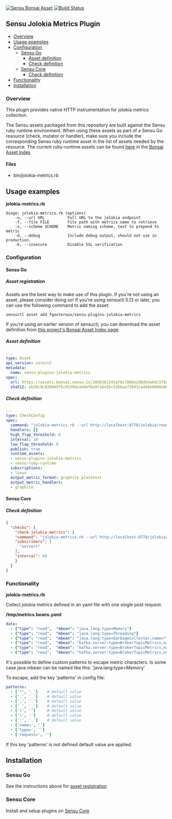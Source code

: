 [![Sensu Bonsai Asset](https://img.shields.io/badge/Bonsai-Download%20Me-brightgreen.svg?colorB=89C967&logo=sensu)](https://bonsai.sensu.io/assets/sensu-plugins/sensu-plugins-jolokia-metrics)
[![Build Status](https://travis-ci.org/fgouteroux/sensu-plugins-jolokia-metrics.svg?branch=master)](https://travis-ci.org/fgouteroux/sensu-plugins-jolokia-metrics)

## Sensu Jolokia Metrics Plugin

- [Overview](#overview)
- [Usage examples](#usage-examples)
- [Configuration](#configuration)
  - [Sensu Go](#sensu-go)
    - [Asset definition](#asset-definition)
    - [Check definition](#check-definition)
  - [Sensu Core](#sensu-core)
    - [Check definition](#check-definition)
- [Functionality](#functionality)
- [Installation](#installation)

### Overview 

This plugin provides native HTTP instrumentation for jolokia metrics collection.

The Sensu assets packaged from this repository are built against the Sensu ruby runtime environment. When using these assets as part of a Sensu Go resource (check, mutator or handler), make sure you include the corresponding Sensu ruby runtime asset in the list of assets needed by the resource.  The current ruby-runtime assets can be found [here](https://bonsai.sensu.io/assets/sensu/sensu-ruby-runtime) in the [Bonsai Asset Index](bonsai.sensu.io)

#### Files
 * bin/jolokia-metrics.rb

## Usage examples

**jolokia-metrics.rb**
```
Usage: jolokia-metrics.rb (options)
    -u, --url URL          Full URL to the jolokia endpoint
    -f, --file FILE        File path with metrics name to retrieve
    -s, --scheme SCHEME    Metric naming scheme, text to prepend to metric
    -d, --debug            Include debug output, should not use in production.
    -k, --insecure         Disable SSL verification
```

### Configuration
#### Sensu Go
##### Asset registration

Assets are the best way to make use of this plugin. If you're not using an asset, please consider doing so! If you're using sensuctl 5.13 or later, you can use the following command to add the asset: 

`sensuctl asset add fgouteroux/sensu-plugins-jolokia-metrics`

If you're using an earlier version of sensuctl, you can download the asset definition from [this project's Bonsai Asset Index page](https://bonsai.sensu.io/assets/fgouteroux/sensu-plugins-jolokia-metrics).

##### Asset definition

```yaml
---
type: Asset
api_version: core/v2
metadata:
  name: sensu-plugins-jolokia-metrics
spec:
  url: https://assets.bonsai.sensu.io/30d8361243af8c7806e2d6db4a6dc576dab02966/sensu-plugins-jolokia-metrics_0.0.2_centos_linux_amd64.tar.gz
  sha512: eb39c9c92984975c9339dcaddefba9fa6d1bc52b6ae73693ca4d4e6068a0b320e3d6eeb69afdd8c1210222953effd520ffc24687eba7d433c92c44f797c99c5c
```

##### Check definition

```yaml
---
type: CheckConfig
spec:
  command: "jolokia-metrics.rb --url http://localhost:8778/jolokia/read --file /tmp/metrics.beans.yaml"
  handlers: []
  high_flap_threshold: 0
  interval: 10
  low_flap_threshold: 0
  publish: true
  runtime_assets:
  - sensu-plugins-jolokia-metrics
  - sensu-ruby-runtime
  subscriptions:
  - linux
  output_metric_format: graphite_plaintext
  output_metric_handlers:
  - graphite
```
#### Sensu Core
##### Check definition
```json
{
  "checks": {
    "check-jolokia-metrics": {
    "command": "jolokia-metrics.rb --url http://localhost:8778/jolokia/read --file /tmp/metrics.beans.yaml",
    "subscribers": [
      "servers"
    ],
    "interval": 60
    }
  }
}
```

### Functionality

**jolokia-metrics.rb**

Collect jolokia metrics defined in an yaml file with one single post request.


**/tmp/metrics.beans.yaml**
```yaml
data:
  - {"type": "read",  "mbean": "java.lang:type=Memory"}
  - {"type": "read",  "mbean": "java.lang:type=Threading"}
  - {"type": "read",  "mbean": "java.lang:type=GarbageCollector,name=*"}
  - {"type": "read",  "mbean": "kafka.server:type=BrokerTopicMetrics,name=MessagesInPerSec"}
  - {"type": "read",  "mbean": "kafka.server:type=BrokerTopicMetrics,name=BytesInPerSec"}
  - {"type": "read",  "mbean": "kafka.server:type=BrokerTopicMetrics,name=BytesOutPerSec"}
```

It's possible to define custom patterns to escape metric characters.
Is some case java mbean can be named like this: 'java.lang:type=Memory'


To escape, add the key 'patterns' in config file:

```yaml
patterns:
  - ['*', '_']    # default value
  - ['.', '_']    # default value
  - [',', '.']    # default value
  - [' ', '_']    # default value
  - ['(', '']     # default value
  - [')', '']     # default value
  - [':', '.']    # default value
  - ['name=', '']
  - ['type=', '']
  - ['request=', '']
```

If this key 'patterns' is not defined default value are applied.


## Installation

### Sensu Go

See the instructions above for [asset registration](#asset-registration)

### Sensu Core
Install and setup plugins on [Sensu Core](https://docs.sensu.io/sensu-core/latest/installation/installing-plugins/)
